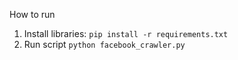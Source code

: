 How to run
1. Install libraries: 
``` pip install -r requirements.txt ```
2. Run script
``` python facebook_crawler.py ```
